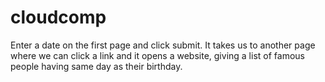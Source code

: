 cloudcomp
=========
Enter a date on the first page and click submit. It takes us to another page where we can click a link and it opens a website, 
giving a list of famous people having same day as their birthday.

